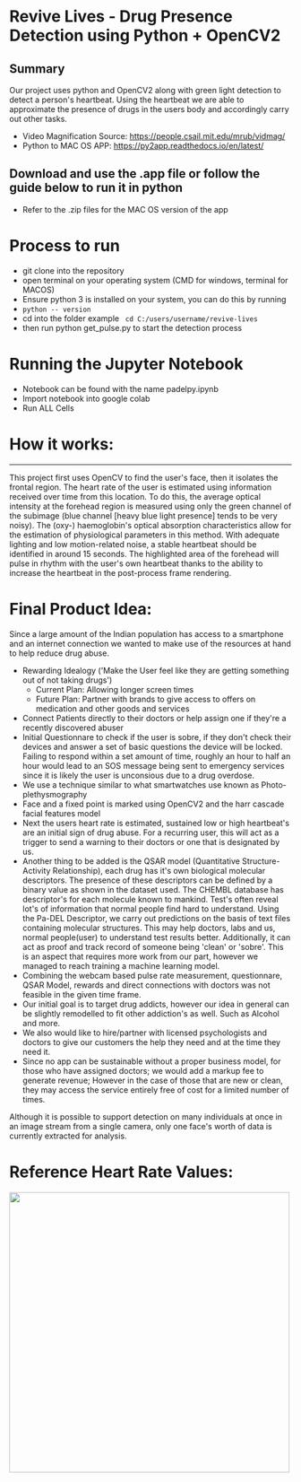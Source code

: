 # Revive Lives - Drug Presence Detection using Python + OpenCV2
## Summary
Our project uses python and OpenCV2 along with green light detection to detect a person's heartbeat. Using the heartbeat we are able to approximate the presence of drugs in the users body and accordingly carry out other tasks.


- Video Magnification Source: https://people.csail.mit.edu/mrub/vidmag/
- Python to MAC OS APP: https://py2app.readthedocs.io/en/latest/

## Download and use the .app file or follow the guide below to run it in python
- Refer to the .zip files for the MAC OS version of the app

# Process to run
- git clone into the repository
- open terminal on your operating system (CMD for windows, terminal for MACOS)
- Ensure python 3 is installed on your system, you can do this by running 
- ```python -- version```
- cd into the folder example 
 ``` cd C:/users/username/revive-lives```
- then run python get_pulse.py to start the detection process

# Running the Jupyter Notebook
- Notebook can be found with the name padelpy.ipynb
- Import notebook into google colab
- Run ALL Cells

# How it works:

-----------------

This project first uses OpenCV to find the user's face, then it isolates the frontal region. The heart rate of the user is estimated using information received over time from this location. To do this, the average optical intensity at the forehead region is measured using only the green channel of the subimage (blue channel [heavy blue light presence] tends to be very noisy). The (oxy-) haemoglobin's optical absorption characteristics allow for the estimation of physiological parameters in this method. With adequate lighting and low motion-related noise, a stable heartbeat should be identified in around 15 seconds. The highlighted area of the forehead will pulse in rhythm with the user's own heartbeat thanks to the ability to increase the heartbeat in the post-process frame rendering.

# Final Product Idea:
Since a large amount of the Indian population has access to a smartphone and an internet connection we wanted to make use of the resources at hand to help reduce drug abuse. 
- Rewarding Idealogy ('Make the User feel like they are getting something out of not taking drugs')
	- Current Plan: Allowing longer screen times
	- Future Plan: Partner with brands to give access to offers on medication and other goods and services
- Connect Patients directly to their doctors or help assign one if they're a recently discovered abuser
- Initial Questionnare to check if the user is sobre, if they don't check their devices and answer a set of basic questions the device will be locked. Failing to respond within a set amount of time, roughly an hour to half an hour would lead to an SOS message being sent to emergency services since it is likely the user is unconsious due to a drug overdose.
- We use a technique similar to what smartwatches use known as Photo-plethysmography
- Face and a fixed point is marked using OpenCV2 and the harr cascade facial features model
- Next the users heart rate is estimated, sustained low or high heartbeat's are an initial sign of drug abuse. For a recurring user, this will act as a trigger to send a warning to their doctors or one that is designated by us.
- Another thing to be added is the QSAR model (Quantitative Structure-Activity Relationship), each drug has it's own biological molecular descriptors. The presence of these descriptors can be defined by a binary value as shown in the dataset used. The CHEMBL database has descriptor's for each molecule known to mankind. Test's often reveal lot's of information that normal people find hard to understand. Using the Pa-DEL Descriptor, we carry out predictions on the basis of text files containing molecular structures. This may help doctors, labs and us, normal people(user) to understand test results better. Additionally, it can act as proof and track record of someone being 'clean' or 'sobre'. This is an aspect that requires more work from our part, however we managed to reach training a machine learning model.
- Combining the webcam based pulse rate measurement, questionnare, QSAR Model, rewards and direct connections with doctors was not feasible in the given time frame.
- Our initial goal is to target drug addicts, however our idea in general can be slightly remodelled to fit other addiction's as well. Such as Alcohol and more.
- We also would like to hire/partner with licensed psychologists and doctors to give our customers the help they need and at the time they need it.
- Since no app can be sustainable without a proper business model, for those who have assigned doctors; we would add a markup fee to generate revenue; However in the case of those that are new or clean, they may access the service entirely free of cost for a limited number of times.

Although it is possible to support detection on many individuals at once in an image stream from a single camera, only one face's worth of data is currently extracted for analysis.

# Reference Heart Rate Values:
<img src = "https://raw.githubusercontent.com/bebochakravarti/Revive-Lives-/main/heart%20rate%20.png" style="width:500px;"></img>

